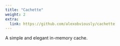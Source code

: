 ```yaml
---
title: "Cachette"
weight: 2
extra:
  link: https://github.com/alexobviously/cachette
---
```


A simple and elegant in-memory cache.